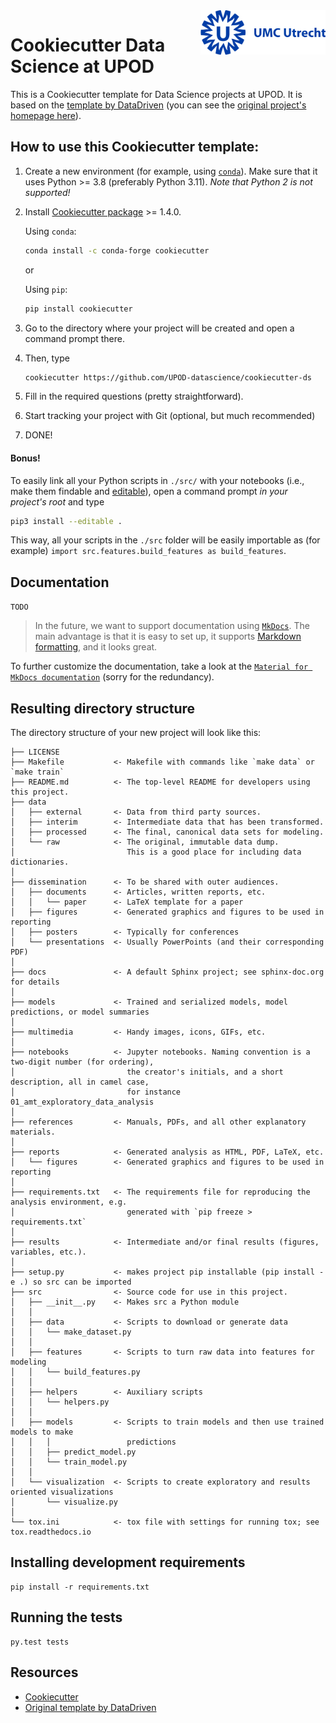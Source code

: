 <img src="./multimedia/umc_utrecht.png" width=200 align="right">

# Cookiecutter Data Science at UPOD

This is a Cookiecutter template for Data Science projects at UPOD. It is based on the [template by DataDriven](https://github.com/drivendata/cookiecutter-data-science/tree/master) (you can see the [original project's homepage here](http://drivendata.github.io/cookiecutter-data-science/)).


## How to use this Cookiecutter template:

1. Create a new environment (for example, using [`conda`](https://docs.conda.io/projects/conda/en/latest/user-guide/tasks/manage-environments.html#creating-an-environment-with-commands)). Make sure that it uses Python >= 3.8 (preferably Python 3.11). *Note that Python 2 is not supported!*
1. Install [Cookiecutter package](http://cookiecutter.readthedocs.org/en/latest/installation.html) >= 1.4.0.

   Using `conda`:

   ``` bash
   conda install -c conda-forge cookiecutter
   ```

   or

   Using `pip`:
   ``` bash
   pip install cookiecutter
   ```
1. Go to the directory where your project will be created and open a command prompt there.
1. Then, type

   ``` bash
   cookiecutter https://github.com/UPOD-datascience/cookiecutter-ds	
   ```
1. Fill in the required questions (pretty straightforward).
1. Start tracking your project with Git (optional, but much recommended)
1. DONE!

#### Bonus!
To easily link all your Python scripts in `./src/` with your notebooks (i.e., make them findable and [editable](https://stackoverflow.com/questions/35064426/when-would-the-e-editable-option-be-useful-with-pip-install)), 
open a command prompt *in your project's root* and type

``` bash
pip3 install --editable .
```
This way, all your scripts in the `./src` folder will be easily importable as (for example) `import src.features.build_features as build_features`. 
  
## Documentation
`TODO`

> In the future, we want to support documentation using [`MkDocs`](https://www.mkdocs.org/). The main advantage is that it is easy to set up, it supports [Markdown formatting](https://www.markdownguide.org/), and it looks great.

To further customize the documentation, take a look at the [`Material for MkDocs documentation`](https://squidfunk.github.io/mkdocs-material/setup/) (sorry for the redundancy).


## Resulting directory structure

The directory structure of your new project will look like this:

```
├── LICENSE
├── Makefile           <- Makefile with commands like `make data` or `make train`
├── README.md          <- The top-level README for developers using this project.
├── data
│   ├── external       <- Data from third party sources.
│   ├── interim        <- Intermediate data that has been transformed.
│   ├── processed      <- The final, canonical data sets for modeling.
│   └── raw            <- The original, immutable data dump. 
│                         This is a good place for including data dictionaries.
│
├── dissemination      <- To be shared with outer audiences.
│   ├── documents      <- Articles, written reports, etc.
│   │   └── paper      <- LaTeX template for a paper
│   ├── figures        <- Generated graphics and figures to be used in reporting
│   ├── posters        <- Typically for conferences
│   └── presentations  <- Usually PowerPoints (and their corresponding PDF)
│
├── docs               <- A default Sphinx project; see sphinx-doc.org for details
│
├── models             <- Trained and serialized models, model predictions, or model summaries
│
├── multimedia         <- Handy images, icons, GIFs, etc.
│
├── notebooks          <- Jupyter notebooks. Naming convention is a two-digit number (for ordering),
│                         the creator's initials, and a short description, all in camel case, 
│                         for instance 01_amt_exploratory_data_analysis
│
├── references         <- Manuals, PDFs, and all other explanatory materials.
│
├── reports            <- Generated analysis as HTML, PDF, LaTeX, etc.
│   └── figures        <- Generated graphics and figures to be used in reporting
│
├── requirements.txt   <- The requirements file for reproducing the analysis environment, e.g.
│                         generated with `pip freeze > requirements.txt`
│
├── results            <- Intermediate and/or final results (figures, variables, etc.).
│
├── setup.py           <- makes project pip installable (pip install -e .) so src can be imported
├── src                <- Source code for use in this project.
│   ├── __init__.py    <- Makes src a Python module
│   │
│   ├── data           <- Scripts to download or generate data
│   │   └── make_dataset.py
│   │
│   ├── features       <- Scripts to turn raw data into features for modeling
│   │   └── build_features.py
│   │
│   ├── helpers        <- Auxiliary scripts
│   │   └── helpers.py
│   │
│   ├── models         <- Scripts to train models and then use trained models to make
│   │   │                 predictions
│   │   ├── predict_model.py
│   │   └── train_model.py
│   │
│   └── visualization  <- Scripts to create exploratory and results oriented visualizations
│       └── visualize.py
│
└── tox.ini            <- tox file with settings for running tox; see tox.readthedocs.io
```

## Installing development requirements

    pip install -r requirements.txt


## Running the tests

    py.test tests


## Resources
* [Cookiecutter](https://github.com/cookiecutter/cookiecutter)
* [Original template by DataDriven](https://github.com/drivendata/cookiecutter-data-science/tree/master)
